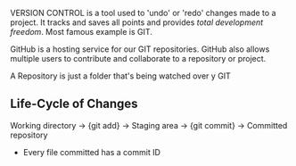 VERSION CONTROL is a tool used to 'undo' or 'redo' changes made to a project. It tracks and saves all points and provides *total development freedom*.
Most famous example is GIT.

GitHub is a hosting service for our GIT repositories.
GitHub also allows multiple users to contribute and collaborate to a repository or project.

A Repository is just a folder that's being watched over y GIT

## Life-Cycle of Changes
Working directory -> {git add} -> Staging area -> {git commit} -> Committed repository
* Every file committed has a commit ID

